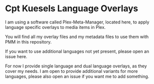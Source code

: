 # Cpt Kuesels Language Overlays
I am using a software called Plex-Meta-Manager, located here, to apply language specific overlays to media items in Plex.

You will find all my overlay files and my metadata files to use them with PMM in this repository.

If you want to use additional languages not yet present, please open an issue here.

For now I provide single language and dual language overlays, as they cover my needs. I am open to provide additional variants for more languages, please also open an issue if you want me to add something.
